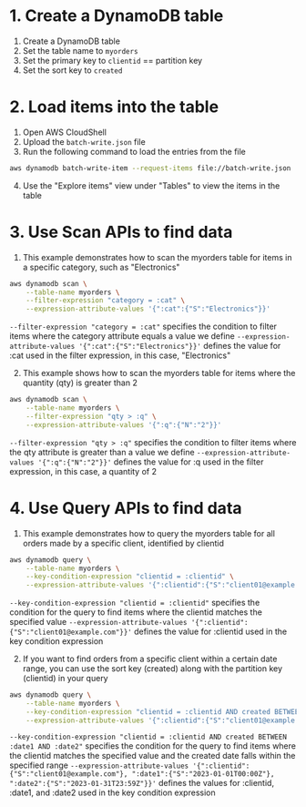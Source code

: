 # 1. Create a DynamoDB table

1. Create a DynamoDB table
2. Set the table name to `myorders`
3. Set the primary key to `clientid` == partition key
4. Set the sort key to `created`

# 2. Load items into the table

1. Open AWS CloudShell
2. Upload the `batch-write.json` file
3. Run the following command to load the entries from the file

```bash
aws dynamodb batch-write-item --request-items file://batch-write.json
```

4. Use the "Explore items" view under "Tables" to view the items in the table

# 3. Use Scan APIs to find data

1. This example demonstrates how to scan the myorders table for items in a specific category, such as "Electronics"

```bash
aws dynamodb scan \
    --table-name myorders \
    --filter-expression "category = :cat" \
    --expression-attribute-values '{":cat":{"S":"Electronics"}}'
```

```--filter-expression "category = :cat"``` specifies the condition to filter items where the category attribute equals a value we define
```--expression-attribute-values '{":cat":{"S":"Electronics"}}'``` defines the value for :cat used in the filter expression, in this case, "Electronics"

2. This example shows how to scan the myorders table for items where the quantity (qty) is greater than 2

```bash
aws dynamodb scan \
    --table-name myorders \
    --filter-expression "qty > :q" \
    --expression-attribute-values '{":q":{"N":"2"}}'
```
```--filter-expression "qty > :q"``` specifies the condition to filter items where the qty attribute is greater than a value we define
```--expression-attribute-values '{":q":{"N":"2"}}'``` defines the value for :q used in the filter expression, in this case, a quantity of 2

# 4. Use Query APIs to find data

1. This example demonstrates how to query the myorders table for all orders made by a specific client, identified by clientid

```bash
aws dynamodb query \
    --table-name myorders \
    --key-condition-expression "clientid = :clientid" \
    --expression-attribute-values '{":clientid":{"S":"client01@example.com"}}'
```
```--key-condition-expression "clientid = :clientid"``` specifies the condition for the query to find items where the clientid matches the specified value
```--expression-attribute-values '{":clientid":{"S":"client01@example.com"}}'``` defines the value for :clientid used in the key condition expression

2. If you want to find orders from a specific client within a certain date range, you can use the sort key (created) along with the partition key (clientid) in your query

```bash
aws dynamodb query \
    --table-name myorders \
    --key-condition-expression "clientid = :clientid AND created BETWEEN :date1 AND :date2" \
    --expression-attribute-values '{":clientid":{"S":"client01@example.com"}, ":date1":{"S":"2023-01-01T00:00Z"}, ":date2":{"S":"2023-01-31T23:59Z"}}'
```

```--key-condition-expression "clientid = :clientid AND created BETWEEN :date1 AND :date2"``` specifies the condition for the query to find items where the clientid matches the specified value and the created date falls within the specified range
```--expression-attribute-values '{":clientid":{"S":"client01@example.com"}, ":date1":{"S":"2023-01-01T00:00Z"}, ":date2":{"S":"2023-01-31T23:59Z"}}'``` defines the values for :clientid, :date1, and :date2 used in the key condition expression